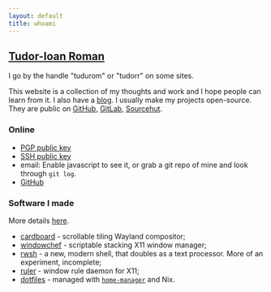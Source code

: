 ```yaml
---
layout: default
title: whoami
---
```


[Tudor-Ioan Roman](https://www.youtube.com/watch?v=U5u-X4bocr4)
-------

I go by the handle "tudurom" or "tudorr" on some sites.

This website is a collection of my thoughts and work and I hope people can learn
from it. I also have a [blog](/blog).
I usually make my projects open-source. They are public on
[GitHub](https://github.com/tudurom/), [GitLab](https://gitlab.com/tudorr/), [Sourcehut](https://sr.ht/~tudor/).

### Online

* [PGP public key](/pgp.pub)
* [SSH public key](/ssh.pub)
* <span id="email"><noscript>email: Enable javascript to see it, or grab a git
	repo of mine and look through `git log`.</noscript></span>
* [GitHub](https://github.com/tudurom)

<script>
document.getElementById('email').innerHTML =
`<span class="fakelink" onclick="this.innerHTML = atob('dHVkb3JAdHVkb3JyLnJv')">email</span>
`
</script>

### Software I made

More details [here](/software/).

* [cardboard](https://gitlab.com/cardboardwm/cardboard) - scrollable tiling Wayland compositor;
* [windowchef](https://github.com/tudurom/windowchef/) - scriptable stacking X11 window manager;
* [rwsh](https://git.sr.ht/~tudor/rwsh) - a new, modern shell, that doubles as a
	text processor. More of an experiment, incomplete;
* [ruler](https://github.com/tudurom/ruler/) - window rule daemon for X11;
* [dotfiles](https://github.com/tudurom/dotfiles/) - managed with [`home-manager`](https://github.com/rycee/home-manager) and Nix.
